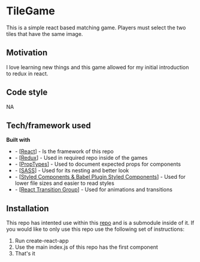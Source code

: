 # TileGame
This is a simple react based matching game. Players must select the two tiles that have the same image.

## Motivation
I love learning new things and this game allowed for my initial introduction to redux in react.

## Code style
NA

## Tech/framework used
<b>Built with</b>
<ul>
<li>- [<a href="https://reactjs.org/">React</a>] - Is the framework of this repo</li>
<li>- [<a href="https://react-redux.js.org/>">Redux</a>] - Used in required repo inside of the games</li>
<li>- [<a href="https://www.npmjs.com/package/prop-types">PropTypes</a>] - Used to document expected props for components</li>
<li>- [<a href="https://www.npmjs.com/package/sass">SASS</a>] - Used for its nesting and better look</li>
<li>- [<a href="https://styled-components.com/">Styled Components & Babel Plugin Styled Components</a>] - Used for lower file sizes and easier to read styles</li>
<li>- [<a href="https://reactcommunity.org/react-transition-group/">React Transition Group</a>] - Used for animations and transitions</li>
</ul>

## Installation
This repo has intented use within this <a href="https://github.com/ZackarySantana/Resume">repo</a> and is a submodule inside of it. If you would like to only use this repo use the following set of instructions:
<ol>
<li>Run create-react-app</li>
<li>Use the main index.js of this repo has the first component</li>
<li>That's it</li>
</ol>
